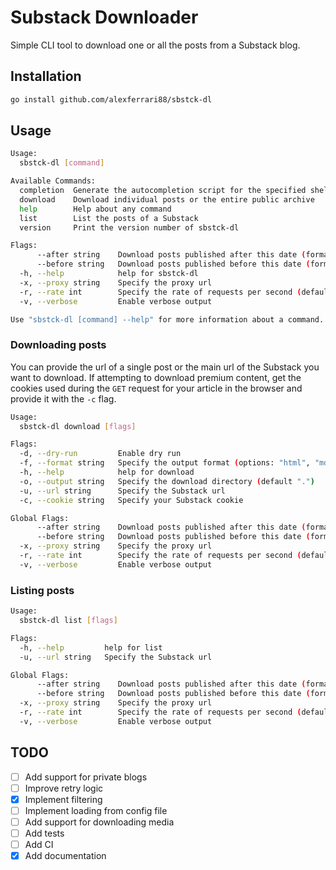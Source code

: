 # Substack Downloader

Simple CLI tool to download one or all the posts from a Substack blog.

## Installation

```bash
go install github.com/alexferrari88/sbstck-dl
```

## Usage

```bash
Usage:
  sbstck-dl [command]

Available Commands:
  completion  Generate the autocompletion script for the specified shell
  download    Download individual posts or the entire public archive
  help        Help about any command
  list        List the posts of a Substack
  version     Print the version number of sbstck-dl

Flags:
      --after string    Download posts published after this date (format: YYYY-MM-DD)
      --before string   Download posts published before this date (format: YYYY-MM-DD)
  -h, --help            help for sbstck-dl
  -x, --proxy string    Specify the proxy url
  -r, --rate int        Specify the rate of requests per second (default 2)
  -v, --verbose         Enable verbose output

Use "sbstck-dl [command] --help" for more information about a command.
```

### Downloading posts

You can provide the url of a single post or the main url of the Substack you want to download. If attempting to download premium content, get the cookies used during the `GET` request for your article in the browser and provide it with the `-c` flag.

```bash
Usage:
  sbstck-dl download [flags]

Flags:
  -d, --dry-run         Enable dry run
  -f, --format string   Specify the output format (options: "html", "md", "txt" (default "html")
  -h, --help            help for download
  -o, --output string   Specify the download directory (default ".")
  -u, --url string      Specify the Substack url
  -c, --cookie string   Specify your Substack cookie 

Global Flags:
      --after string    Download posts published after this date (format: YYYY-MM-DD)
      --before string   Download posts published before this date (format: YYYY-MM-DD)
  -x, --proxy string    Specify the proxy url
  -r, --rate int        Specify the rate of requests per second (default 2)
  -v, --verbose         Enable verbose output
```

### Listing posts

```bash
Usage:
  sbstck-dl list [flags]

Flags:
  -h, --help         help for list
  -u, --url string   Specify the Substack url

Global Flags:
      --after string    Download posts published after this date (format: YYYY-MM-DD)
      --before string   Download posts published before this date (format: YYYY-MM-DD)
  -x, --proxy string    Specify the proxy url
  -r, --rate int        Specify the rate of requests per second (default 2)
  -v, --verbose         Enable verbose output
```

## TODO

- [ ] Add support for private blogs
- [ ] Improve retry logic
- [x] Implement filtering
- [ ] Implement loading from config file
- [ ] Add support for downloading media
- [ ] Add tests
- [ ] Add CI
- [x] Add documentation
